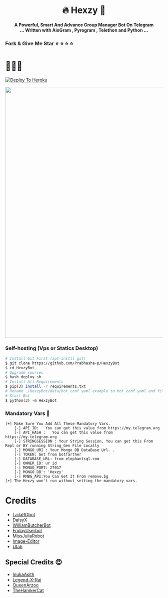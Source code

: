 
<h1 align="center"> <b>🔥 Hexzy 🙈</b>

<h4 align="center">A Powerful, Smart And Advance  Group Manager Bot On Telegram <br> ... Written with AioGram , Pyrogram , Telethon and Python  ...</h4>

### Fork & Give Me Star ⭐️ ⭐️ ⭐️ ⭐️ 
# 🤩🤩🤩
[![Deploy To Heroku](https://www.herokucdn.com/deploy/button.svg)](https://heroku.com/deploy?template=https://github.com/Thilinaweerasekara2003/Alexybot)

<p align="center"><a href="https://t.me/HitechRocket"><img src="https://telegra.ph/file/b41dfb16ec665a841f884.png" width="800"></a></p>

### Self-hosting  (Vps or Statics Desktop)
```sh
# Install Git First (apt-instll git)
$ git clone https://github.com/Prabhasha-p/HexzyBot
$ cd HexzyBot
# Upgrade sources
$ bash deploy.sh
# Install All Requirements 
$ pip(3) install -r requirements.txt
# Rename ./HexzyBot/data/bot_conf.yaml.example to bot_conf.yaml and fill
# Start Bot 
$ python(3) -m HexzyBot
```

### Mandatory Vars 📒
```
[+] Make Sure You Add All These Mandatory Vars. 
    [-] API_ID:   You can get this value from https://my.telegram.org
    [-] API_HASH :   You can get this value from https://my.telegram.org
    [-] STRINGSESSION : Your String Session, You can get this From Repl or BY running String_Gen File Locally
    [-] MONGO_URI : Your Mongo DB DataBase Url. .
    [-] TOKEN: Get from botfarther
    [-] DATABASE_URL: from elephantsql.com
    [-] OWNER_ID: ur id
    [-] MONGO_PORT: 27017
    [-] MONGO_DB': 'Hexzy'
    [-] RMBG_API:You Can Get It From remove.bg 
[+] The Hexzy won't run without setting the mandatory vars.
```

#  Credits

 - [LailaRObot](https://github.com/QueenArzoo/LaylaRobot)
 - [DaisyX](https://gitlab.com/TeamDaisyX/DaisyX)
 - [WilliamButcherBot](https://github.com/thehamkercat/WilliamButcherBot)
 - [FridayUserbot](https://github.com/DevsExpo/FridayUserbot)
 - [MissJuliaRobot](https://github.com/MissJuliaRobot/MissJuliaRobot)
 - [Image-Editor](https://github.com/TroJanzHEX/Image-Editor/)
 - [Utah](https://github.com/minatouzuki/utah)

## Special Credits 😍
- [InukaAsith](github.com/inukaasith)
- [Legend-X-Raj](github.com/LegendX-Raj)
- [QueenArzoo](github.com/QueenArzoo)
- [TheHamkerCat](github.com/thehamkercat)
